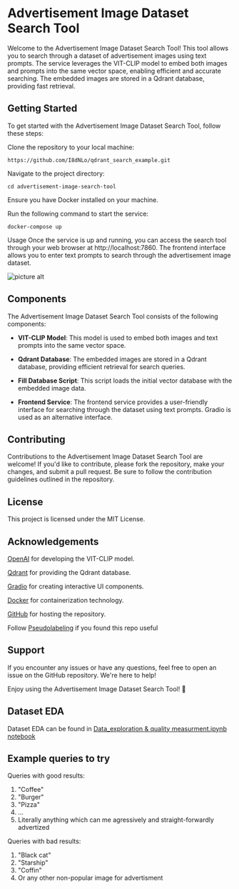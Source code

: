 **Advertisement Image Dataset Search Tool**
=============
Welcome to the Advertisement Image Dataset Search Tool! This tool allows you to search through a dataset of advertisement images using text prompts. The service leverages the VIT-CLIP model to embed both images and prompts into the same vector space, enabling efficient and accurate searching. The embedded images are stored in a Qdrant database, providing fast retrieval.

## Getting Started
To get started with the Advertisement Image Dataset Search Tool, follow these steps:

Clone the repository to your local machine:

```
https://github.com/I8dNLo/qdrant_search_example.git
```
Navigate to the project directory:


```cd advertisement-image-search-tool```

Ensure you have Docker installed on your machine.

Run the following command to start the service:


```docker-compose up```

Usage
Once the service is up and running, you can access the search tool through your web browser at http://localhost:7860. The frontend interface allows you to enter text prompts to search through the advertisement image dataset.

 ![picture alt](https://i.postimg.cc/kgqnJWv4/2024-04-06-15-50-26.png "Title is optional")

## Components
The Advertisement Image Dataset Search Tool consists of the following components:

* **VIT-CLIP Model**: This model is used to embed both images and text prompts into the same vector space.

* **Qdrant Database**: The embedded images are stored in a Qdrant database, providing efficient retrieval for search queries.

* **Fill Database Script**: This script loads the initial vector database with the embedded image data.

* **Frontend Service**: The frontend service provides a user-friendly interface for searching through the dataset using text prompts. Gradio is used as an alternative interface.

## Contributing

Contributions to the Advertisement Image Dataset Search Tool are welcome! If you'd like to contribute, please fork the repository, make your changes, and submit a pull request. Be sure to follow the contribution guidelines outlined in the repository.

## License

This project is licensed under the MIT License.

## Acknowledgements

[OpenAI](https://openai.com/) for developing the VIT-CLIP model.

[Qdrant](https://qdrant.tech/) for providing the Qdrant database.

[Gradio](https://www.gradio.app/) for creating interactive UI components.

[Docker](https://www.docker.com/) for containerization technology.

[GitHub](https://github.com/) for hosting the repository.

Follow [Pseudolabeling](https://t.me/pseudolabeling/) if you found this repo useful

## Support

If you encounter any issues or have any questions, feel free to open an issue on the GitHub repository. We're here to help!

Enjoy using the Advertisement Image Dataset Search Tool! 🚀

## Dataset EDA
Dataset EDA can be found in [Data_exploration & quality measurment.ipynb notebook](https://github.com/I8dNLo/qdrant_search_example/blob/main/Data_exploration%20%26%20quality%20measurment.ipynb)

## Example queries to try
Queries with good results:
1. "Coffee"
2. "Burger"
3. "Pizza"
4. ...
5. Literally anything which can me agressively and straight-forwardly advertized

Queries with bad results:
1. "Black cat"
2. "Starship"
3. "Coffin"
4. Or any other non-popular image for advertisment 
   
